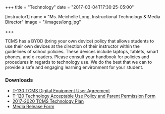 +++
title = "Technology"
date = "2017-03-04T17:30:25-05:00"

[instructor1]
name = "Ms. Meichelle Long, Instructional Technology & Media Director"
image = "/images/long.jpg"


+++

TCMS has a BYOD (bring your own device) policy that allows students to use their own devices at the direction of their instructor within the guidelines of school policies. These devices include laptops, tablets, smart phones, and e-readers. Please consult your handbook for policies and procedures in regards to technology use. We do the best that we can to provide a safe and engaging learning environment for your student.

### Downloads

* [T-130 TCMS Digital Equipment User Agreement](http://tcmstornadoes.com/rrmrc/nookdocs/T-130-TCMS_Digital_Equipment_User_Agreement.pdf)
* [T-120 Technology Acceptable Use Policy and Parent Permission Form](http://tcmstornadoes.com/13-14/Acceptable_Use_of_the_Student_Wireless_Access__TCMS__SWAT.pdf)
* [2017-2020 TCMS Technology Plan](#)
* [Media Release Form](http://tcmstornadoes.com/trs/mediareleaseform.pdf)

